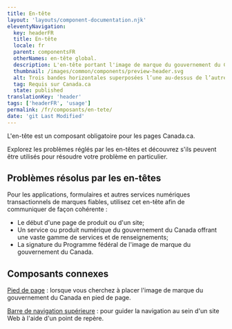 ```yaml
---
title: En-tête
layout: 'layouts/component-documentation.njk'
eleventyNavigation:
  key: headerFR
  title: En-tête
  locale: fr
  parent: componentsFR
  otherNames: en-tête global.
  description: L'en-tête portant l'image de marque du gouvernement du Canada.
  thumbnail: /images/common/components/preview-header.svg
  alt: Trois bandes horizontales superposées l’une au-dessus de l’autre. La première est une bande grise avec trois petits cercles à gauche et représente la barre du navigateur. La deuxième est une bande bleu foncé avec une épaisse ligne pâle représentant la bannière de phase. La troisième est une bande blanche affichant le drapeau du Canada ainsi que deux épaisses lignes grises superposées représentant du texte.
  tag: Requis sur Canada.ca
  state: published
translationKey: 'header'
tags: ['headerFR', 'usage']
permalink: /fr/composants/en-tete/
date: 'git Last Modified'
---
```

L'en-tête est un composant obligatoire pour les pages Canada.ca.

Explorez les problèmes réglés par les en-têtes et découvrez s'ils peuvent être utilisés pour résoudre votre problème en particulier.

## Problèmes résolus par les en-têtes

Pour les applications, formulaires et autres services numériques transactionnels de marques fiables, utilisez cet en-tête afin de communiquer de façon cohérente :

- Le début d'une page de produit ou d'un site;
- Un service ou produit numérique du gouvernement du Canada offrant une vaste gamme de services et de renseignements;
- La signature du Programme fédéral de l'image de marque du gouvernement du Canada.

<article class="bg-full-width bg-primary text-light pt-600 pb-300 my-600">
  <h2 class="mt-0 mb-300">Composants connexes</h2>

<a href="{{ links.footer }}" class="link-light">Pied de page</a> : lorsque vous cherchez à placer l'image de marque du gouvernement du Canada en pied de page.

<a href="{{ links.topNav }}" class="link-light">Barre de navigation supérieure</a> : pour guider la navigation au sein d'un site Web à l'aide d'un point de repère.

</article>
